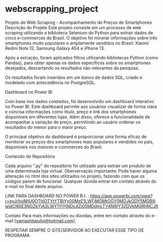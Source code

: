 # webscrapping_project
Projeto de Web Scraping - Acompanhamento de Preços de Smartphones
Descrição do Projeto
Este projeto consiste em um processo de web scraping utilizando a biblioteca Selenium do Python para extrair dados de cinco e-commerces do Brasil.
O objetivo foi minerar informações sobre três smartphones muito populares e amplamente vendidos no Brasil: Xiaomi Redmi Note 12, Samsung Galaxy A54 e iPhone 13.

Após a extração, foram aplicados filtros utilizando bibliotecas Python (como Pandas), para obter apenas os dados específicos sobre os smartphones desejados, descartando os resultados não relevantes da pesquisa.

Os resultados foram inseridos em um banco de dados SQL, criado e modelado com antecedência no PostgreSQL.

Dashboard no Power BI

Com base nos dados coletados, foi desenvolvido um dashboard interativo no Power BI. 
Este dashboard permite aos usuários visualizar de forma clara e concisa informações como título, preço e link dos smartphones disponíveis em diferentes lojas. 
Além disso, oferece a funcionalidade de acompanhar a variação de preço, permitindo ao usuário ordenar os resultados do menor para o maior preço.

O principal objetivo do dashboard é proporcionar uma forma eficaz de monitorar os preços dos smartphones mais populares e vendidos no país, disponíveis nos maiores e-commerces do Brasil.

Conteúdo do Repositório

Cada arquivo ".py" do repositório foi utilizado para extrair um produto de uma determinada loja virtual.
Oberservação importante: Pode haver alguma alteração no html dos sites utilizados no projeto, fazendo com que os códigos parem de funcionar. Qualquer dúvida entrar em contato através do e-mail no final deste arquivo.

LINK PARA DASHBOARD NO POWER B.I. :
https://app.powerbi.com/view?r=eyJrIjoiMjU0OThlOTYtYTBjYy00MzE1LWFiMGMtOGY0MDJkODY5MDBlIiwidCI6IjE3NGZkYjA3LWY1YjYtNDc4Zi05MDdmLTY4NWY3ZDVkMGRhNCJ9

Contato
Para mais informações ou dúvidas, entre em contato através do e-mail [yamashitajulio@hotmail.com].

RESPEITAR SEMPRE O SITE/SERVIDOR AO EXECUTAR ESSE TIPO DE PROGRAMA.
